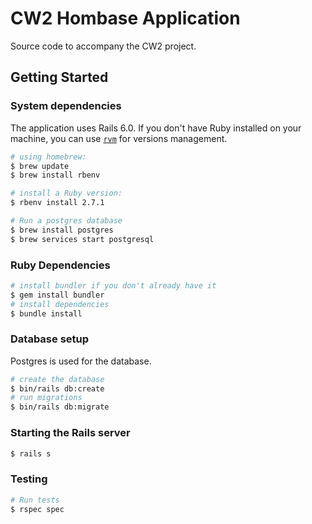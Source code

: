 # CW2 Hombase Application

Source code to accompany the CW2 project.

## Getting Started

### System dependencies

The application uses Rails 6.0. If you don't have Ruby installed on your machine, you can use [`rvm`](https://rvm.io) for versions management.

```sh
# using homebrew:
$ brew update
$ brew install rbenv

# install a Ruby version:
$ rbenv install 2.7.1

# Run a postgres database
$ brew install postgres
$ brew services start postgresql
```

### Ruby Dependencies

```sh
# install bundler if you don't already have it
$ gem install bundler
# install dependencies
$ bundle install
```

### Database setup

Postgres is used for the database.

```sh
# create the database
$ bin/rails db:create
# run migrations
$ bin/rails db:migrate
```

### Starting the Rails server

```sh
$ rails s
```

### Testing

```sh
# Run tests
$ rspec spec
```
